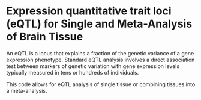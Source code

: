 # Expression quantitative trait loci (eQTL) for Single and Meta-Analysis of Brain Tissue 
       
An eQTL is a locus that explains a fraction of the genetic variance of a gene expression phenotype. Standard eQTL analysis involves a direct association test between markers of genetic variation with gene expression levels typically measured in tens or hundreds of individuals.            
      
This code allows for eQTL analysis of single tissue or combining tissues into a meta-analysis.                        
    
        
            
      
  
   
  

